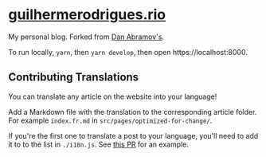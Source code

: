 # [guilhermerodrigues.rio](https://guilhermerodrigues.rio/)

My personal blog. Forked from [Dan Abramov's](https://github.com/gaeron/overreacted.io).

To run locally, `yarn`, then `yarn develop`, then open https://localhost:8000.

## Contributing Translations

You can translate any article on the website into your language!

Add a Markdown file with the translation to the corresponding article folder. For example `index.fr.md` in `src/pages/optimized-for-change/`.

If you're the first one to translate a post to your language, you'll need to add it to to the list in `./i18n.js`. See [this PR](https://github.com/gaeron/overreacted.io/pull/159) for an example. 
